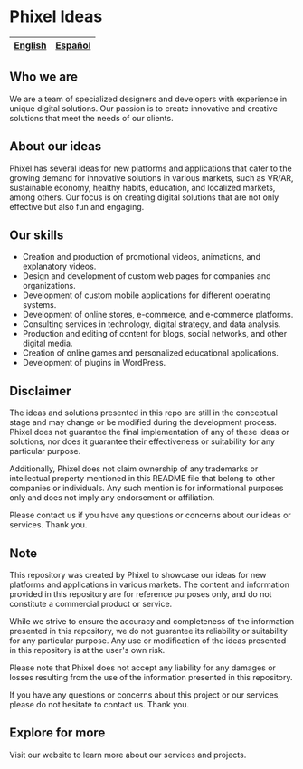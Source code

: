 
# Phixel Ideas
| [English](https://github.com/Phixel-Labs/Labs/blob/main/Ideas/en.md) | [Español](https://github.com/Phixel-Labs/Labs/blob/main/Ideas/es.md) |
|-|-|
## Who we are

We are a team of specialized designers and developers with experience in unique digital solutions. Our passion is to create innovative and creative solutions that meet the needs of our clients.

## About our ideas

Phixel has several ideas for new platforms and applications that cater to the growing demand for innovative solutions in various markets, such as VR/AR, sustainable economy, healthy habits, education, and localized markets, among others. Our focus is on creating digital solutions that are not only effective but also fun and engaging.

## Our skills

-   Creation and production of promotional videos, animations, and explanatory videos.
-   Design and development of custom web pages for companies and organizations.
-   Development of custom mobile applications for different operating systems.
-   Development of online stores, e-commerce, and e-commerce platforms.
-   Consulting services in technology, digital strategy, and data analysis.
-   Production and editing of content for blogs, social networks, and other digital media.
-   Creation of online games and personalized educational applications.
-   Development of plugins in WordPress.

## Disclaimer
The ideas and solutions presented in this repo are still in the conceptual stage and may change or be modified during the development process. Phixel does not guarantee the final implementation of any of these ideas or solutions, nor does it guarantee their effectiveness or suitability for any particular purpose.

Additionally, Phixel does not claim ownership of any trademarks or intellectual property mentioned in this README file that belong to other companies or individuals. Any such mention is for informational purposes only and does not imply any endorsement or affiliation.

Please contact us if you have any questions or concerns about our ideas or services. Thank you.

## Note
This repository was created by Phixel to showcase our ideas for new platforms and applications in various markets. The content and information provided in this repository are for reference purposes only, and do not constitute a commercial product or service.

While we strive to ensure the accuracy and completeness of the information presented in this repository, we do not guarantee its reliability or suitability for any particular purpose. Any use or modification of the ideas presented in this repository is at the user's own risk.

Please note that Phixel does not accept any liability for any damages or losses resulting from the use of the information presented in this repository.

If you have any questions or concerns about this project or our services, please do not hesitate to contact us. Thank you.

## Explore for more

Visit our website to learn more about our services and projects.

